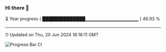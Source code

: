### Hi there 👋

⏳ Year progress { ██████████████▁▁▁▁▁▁▁▁▁▁▁▁▁▁▁▁ } 46.93 %

---

⏰ Updated on Thu, 20 Jun 2024 18:16:11 GMT

![Progress Bar CI](https://github.com/liununu/liununu/workflows/Progress%20Bar%20CI/badge.svg)
